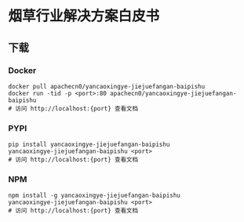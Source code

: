 # 烟草行业解决方案白皮书

## 下载

### Docker

```
docker pull apachecn0/yancaoxingye-jiejuefangan-baipishu
docker run -tid -p <port>:80 apachecn0/yancaoxingye-jiejuefangan-baipishu
# 访问 http://localhost:{port} 查看文档
```

### PYPI

```
pip install yancaoxingye-jiejuefangan-baipishu
yancaoxingye-jiejuefangan-baipishu <port>
# 访问 http://localhost:{port} 查看文档
```

### NPM

```
npm install -g yancaoxingye-jiejuefangan-baipishu
yancaoxingye-jiejuefangan-baipishu <port>
# 访问 http://localhost:{port} 查看文档
```